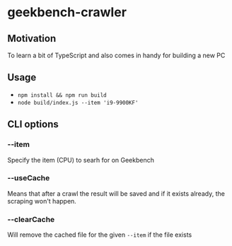 # geekbench-crawler

## Motivation
To learn a bit of TypeScript and also comes in handy for building a new PC

## Usage
- `npm install && npm run build`
- `node build/index.js --item 'i9-9900KF'`

## CLI options
### --item
Specify the item (CPU) to searh for on Geekbench

### --useCache
Means that after a crawl the result will be saved and if it exists already, the scraping won't happen.

### --clearCache
Will remove the cached file for the given `--item` if the file exists
